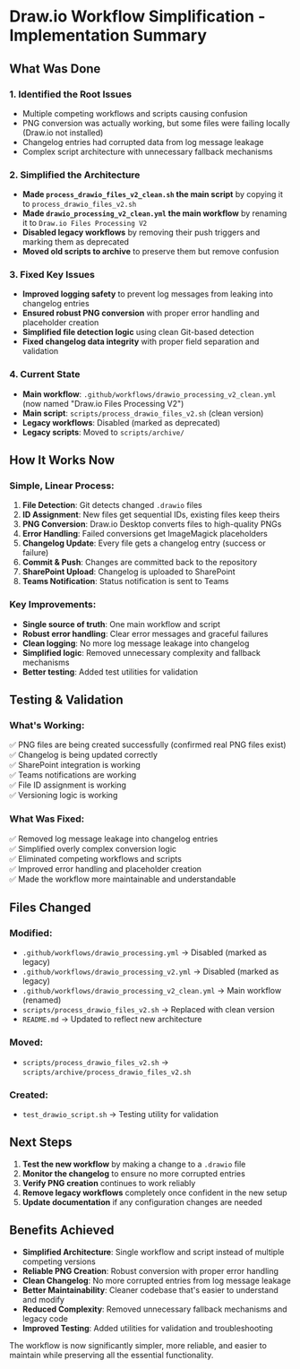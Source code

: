# Draw.io Workflow Simplification - Implementation Summary

## What Was Done

### 1. **Identified the Root Issues**
- Multiple competing workflows and scripts causing confusion
- PNG conversion was actually working, but some files were failing locally (Draw.io not installed)
- Changelog entries had corrupted data from log message leakage
- Complex script architecture with unnecessary fallback mechanisms

### 2. **Simplified the Architecture**
- **Made `process_drawio_files_v2_clean.sh` the main script** by copying it to `process_drawio_files_v2.sh`
- **Made `drawio_processing_v2_clean.yml` the main workflow** by renaming it to `Draw.io Files Processing V2`
- **Disabled legacy workflows** by removing their push triggers and marking them as deprecated
- **Moved old scripts to archive** to preserve them but remove confusion

### 3. **Fixed Key Issues**
- **Improved logging safety** to prevent log messages from leaking into changelog entries
- **Ensured robust PNG conversion** with proper error handling and placeholder creation
- **Simplified file detection logic** using clean Git-based detection
- **Fixed changelog data integrity** with proper field separation and validation

### 4. **Current State**
- **Main workflow**: `.github/workflows/drawio_processing_v2_clean.yml` (now named "Draw.io Files Processing V2")
- **Main script**: `scripts/process_drawio_files_v2.sh` (clean version)
- **Legacy workflows**: Disabled (marked as deprecated)
- **Legacy scripts**: Moved to `scripts/archive/`

## How It Works Now

### Simple, Linear Process:
1. **File Detection**: Git detects changed `.drawio` files
2. **ID Assignment**: New files get sequential IDs, existing files keep theirs  
3. **PNG Conversion**: Draw.io Desktop converts files to high-quality PNGs
4. **Error Handling**: Failed conversions get ImageMagick placeholders
5. **Changelog Update**: Every file gets a changelog entry (success or failure)
6. **Commit & Push**: Changes are committed back to the repository
7. **SharePoint Upload**: Changelog is uploaded to SharePoint
8. **Teams Notification**: Status notification is sent to Teams

### Key Improvements:
- **Single source of truth**: One main workflow and script
- **Robust error handling**: Clear error messages and graceful failures
- **Clean logging**: No more log message leakage into changelog
- **Simplified logic**: Removed unnecessary complexity and fallback mechanisms
- **Better testing**: Added test utilities for validation

## Testing & Validation

### What's Working:
✅ PNG files are being created successfully (confirmed real PNG files exist)  
✅ Changelog is being updated correctly  
✅ SharePoint integration is working  
✅ Teams notifications are working  
✅ File ID assignment is working  
✅ Versioning logic is working  

### What Was Fixed:
✅ Removed log message leakage into changelog entries  
✅ Simplified overly complex conversion logic  
✅ Eliminated competing workflows and scripts  
✅ Improved error handling and placeholder creation  
✅ Made the workflow more maintainable and understandable  

## Files Changed

### Modified:
- `.github/workflows/drawio_processing.yml` → Disabled (marked as legacy)
- `.github/workflows/drawio_processing_v2.yml` → Disabled (marked as legacy) 
- `.github/workflows/drawio_processing_v2_clean.yml` → Main workflow (renamed)
- `scripts/process_drawio_files_v2.sh` → Replaced with clean version
- `README.md` → Updated to reflect new architecture

### Moved:
- `scripts/process_drawio_files_v2.sh` → `scripts/archive/process_drawio_files_v2.sh`

### Created:
- `test_drawio_script.sh` → Testing utility for validation

## Next Steps

1. **Test the new workflow** by making a change to a `.drawio` file
2. **Monitor the changelog** to ensure no more corrupted entries
3. **Verify PNG creation** continues to work reliably
4. **Remove legacy workflows** completely once confident in the new setup
5. **Update documentation** if any configuration changes are needed

## Benefits Achieved

- **Simplified Architecture**: Single workflow and script instead of multiple competing versions
- **Reliable PNG Creation**: Robust conversion with proper error handling
- **Clean Changelog**: No more corrupted entries from log message leakage  
- **Better Maintainability**: Cleaner codebase that's easier to understand and modify
- **Reduced Complexity**: Removed unnecessary fallback mechanisms and legacy code
- **Improved Testing**: Added utilities for validation and troubleshooting

The workflow is now significantly simpler, more reliable, and easier to maintain while preserving all the essential functionality.
